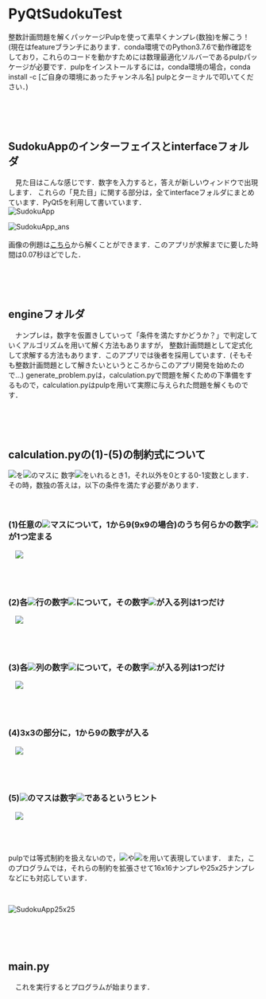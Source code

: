 # PyQtSudokuTest
整数計画問題を解くパッケージPulpを使って素早くナンプレ(数独)を解こう！(現在はfeatureブランチにあります．conda環境でのPython3.7.6で動作確認をしており，これらのコードを動かすためには数理最適化ソルバーであるpulpパッケージが必要です．pulpをインストールするには，conda環境の場合，conda install -c [ご自身の環境にあったチャンネル名] pulpとターミナルで叩いてください．)

<br>
<br>
<br>

## SudokuAppのインターフェイスとinterfaceフォルダ
　見た目はこんな感じです．数字を入力すると，答えが新しいウィンドウで出現します．
これらの「見た目」に関する部分は，全てinterfaceフォルダにまとめています．PyQt5を利用して書いています．
<br>
![SudokuApp](https://user-images.githubusercontent.com/58910397/96371934-59dc1580-119f-11eb-957e-556d80238d40.png)

![SudokuApp_ans](https://user-images.githubusercontent.com/58910397/96959249-86df4e00-153a-11eb-8880-732ce3b5a24e.png)
<br>
<br>
画像の例題は[こちら](https://numpre7.com/np601004)から解くことができます．このアプリが求解までに要した時間は0.07秒ほどでした．

<br>
<br>
<br>

## engineフォルダ
　ナンプレは，数字を仮置きしていって「条件を満たすかどうか？」で判定していくアルゴリズムを用いて解く方法もありますが，
整数計画問題として定式化して求解する方法もあります．このアプリでは後者を採用しています．(そもそも整数計画問題として解きたいというところからこのアプリ開発を始めたので...)
generate_problem.pyは，calculation.pyで問題を解くための下準備をするもので，calculation.pyはpulpを用いて実際に与えられた問題を解くものです．

<br>
<br>
<br>

## calculation.pyの(1)-(5)の制約式について
<img src="https://latex.codecogs.com/gif.latex?x_{ijk}"/>を<img src="https://latex.codecogs.com/gif.latex?(i,&space;j)" />のマスに
数字<img src="https://latex.codecogs.com/gif.latex?k" />をいれるとき1，それ以外を0とする0-1変数とします．その時，数独の答えは，以下の条件を満たす必要があります．
<br>
<br>
<br>
### (1)任意の<img src="https://latex.codecogs.com/gif.latex?(i,&space;j)" />マスについて，1から9(9x9の場合)のうち何らかの数字<img src="https://latex.codecogs.com/gif.latex?k" />が1つ定まる
　<img src="https://latex.codecogs.com/gif.latex?\sum_{k=1}^9&space;x_{ijk}&space;=&space;1&space;\&space;\&space;(\forall&space;(i,&space;j)&space;)"/>

<br>
<br>

### (2)各<img src="https://latex.codecogs.com/gif.latex?i" />行の数字<img src="https://latex.codecogs.com/gif.latex?k" />について，その数字<img src="https://latex.codecogs.com/gif.latex?k" />が入る列は1つだけ
　<img src="https://latex.codecogs.com/gif.latex?\sum_{j=1}^9&space;x_{ijk}&space;=&space;1&space;\&space;\&space;(\forall&space;i,&space;\&space;\forall&space;k&space;)"/>

<br>
<br>

### (3)各<img src="https://latex.codecogs.com/gif.latex?j" />列の数字<img src="https://latex.codecogs.com/gif.latex?k" />について，その数字<img src="https://latex.codecogs.com/gif.latex?k" />が入る列は1つだけ
　<img src="https://latex.codecogs.com/gif.latex?\sum_{i=1}^9&space;x_{ijk}&space;=&space;1&space;\&space;\&space;(\forall&space;j,&space;\&space;\forall&space;k&space;)"/>

<br>
<br>

### (4)3x3の部分に，1から9の数字が入る
　<img src="https://latex.codecogs.com/gif.latex?\sum_{i=1}^9&space;\sum_{j=1}^9&space;x_{i&plus;u,&space;j&plus;v,k}&space;=&space;1&space;\&space;\&space;(\forall&space;k,&space;\&space;u,&space;v=\{0,&space;3,&space;6&space;\})"/>

<br>
<br>

### (5)<img src="https://latex.codecogs.com/gif.latex?(i,&space;j)" />のマスは数字<img src="https://latex.codecogs.com/gif.latex?m" />であるというヒント
　<img src="https://latex.codecogs.com/gif.latex?x_{ijm}&space;=&space;1&space;\&space;(\forall&space;(i,&space;\&space;j))"/>

<br>
<br>

pulpでは等式制約を扱えないので，<img src="https://latex.codecogs.com/gif.latex?\geq"/>や<img src="https://latex.codecogs.com/gif.latex?\leq"/>を用いて表現しています．
また，このプログラムでは，それらの制約を拡張させて16x16ナンプレや25x25ナンプレなどにも対応しています．

<br>

![SudokuApp25x25](https://user-images.githubusercontent.com/58910397/96374038-4a62c980-11ab-11eb-8987-92e4d0a9f376.png)

<br>
<br>
<br>

## main.py
　これを実行するとプログラムが始まります．

